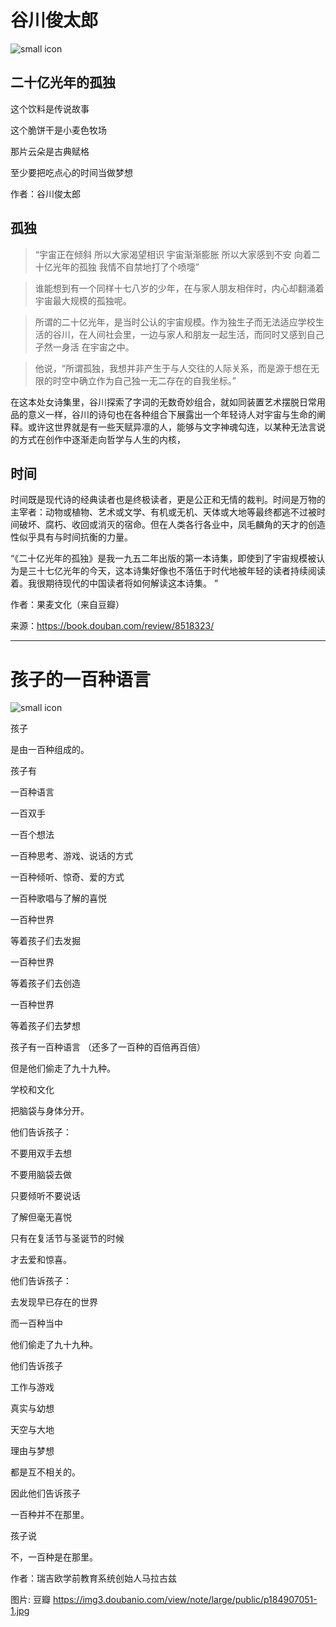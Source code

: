 # 谷川俊太郎
![small icon](https://img1.doubanio.com/view/thing_review/l/public/p644647.jpg)


## 二十亿光年的孤独

这个饮料是传说故事

这个脆饼干是小麦色牧场

那片云朵是古典赋格

至少要把吃点心的时间当做梦想

作者：谷川俊太郎 


## 孤独

> “宇宙正在倾斜 所以大家渴望相识 宇宙渐渐膨胀 所以大家感到不安 向着二十亿光年的孤独 我情不自禁地打了个喷嚏”

> 谁能想到有一个同样十七八岁的少年，在与家人朋友相伴时，内心却翻涌着宇宙最大规模的孤独呢。

> 所谓的二十亿光年，是当时公认的宇宙规模。作为独生子而无法适应学校生活的谷川，在人间社会里，一边与家人和朋友一起生活，而同时又感到自己孑然一身活 在宇宙之中。

> 他说，“所谓孤独，我想并非产生于与人交往的人际关系，而是源于想在无限的时空中确立作为自己独一无二存在的自我坐标。”

在这本处女诗集里，谷川探索了字词的无数奇妙组合，就如同装置艺术摆脱日常用品的意义一样，谷川的诗句也在各种组合下展露出一个年轻诗人对宇宙与生命的阐释。或许这世界就是有一些天赋异凛的人，能够与文字神魂勾连，以某种无法言说的方式在创作中逐渐走向哲学与人生的内核，

## 时间
时间既是现代诗的经典读者也是终极读者，更是公正和无情的裁判。时间是万物的主宰者：动物或植物、艺术或文学、有机或无机、天体或大地等最终都逃不过被时间破坏、腐朽、收回或消灭的宿命。但在人类各行各业中，凤毛麟角的天才的创造性似乎具有与时间抗衡的力量。

“《二十亿光年的孤独》是我一九五二年出版的第一本诗集，即使到了宇宙规模被认为是三十七亿光年的今天，这本诗集好像也不落伍于时代地被年轻的读者持续阅读着。我很期待现代的中国读者将如何解读这本诗集。 ”

作者：果麦文化（来自豆瓣）

来源：https://book.douban.com/review/8518323/

***
# 孩子的一百种语言

![small icon](https://img3.doubanio.com/view/note/large/public/p184907051-1.jpg)

孩子 

是由一百种组成的。 
  
孩子有 

一百种语言 
  
一百双手 
  
一百个想法 
  
一百种思考、游戏、说话的方式 
   
一百种倾听、惊奇、爱的方式 
  
一百种歌唱与了解的喜悦 
  
一百种世界 
  
等着孩子们去发掘 
  
一百种世界 
  
等着孩子们去创造 
  
一百种世界 
  
等着孩子们去梦想
  
孩子有一百种语言 （还多了一百种的百倍再百倍） 
  
但是他们偷走了九十九种。 
  
学校和文化 
  
把脑袋与身体分开。
  
他们告诉孩子： 
  
不要用双手去想 
  
不要用脑袋去做 
  
只要倾听不要说话 
  
了解但毫无喜悦 

只有在复活节与圣诞节的时候 
  
才去爱和惊喜。 
  
他们告诉孩子： 
  
去发现早已存在的世界 
  
而一百种当中 
  
他们偷走了九十九种。 
  
他们告诉孩子 
  
工作与游戏 
  
真实与幼想 
  
天空与大地 
  
理由与梦想 
  
都是互不相关的。 
  
因此他们告诉孩子 
  
一百种并不在那里。 
  
孩子说 
  
不，一百种是在那里。
  
作者：瑞吉欧学前教育系统创始人马拉古兹

图片: 豆瓣 https://img3.doubanio.com/view/note/large/public/p184907051-1.jpg
